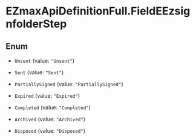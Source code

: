 # EZmaxApiDefinitionFull.FieldEEzsignfolderStep

## Enum


* `Unsent` (value: `"Unsent"`)

* `Sent` (value: `"Sent"`)

* `PartiallySigned` (value: `"PartiallySigned"`)

* `Expired` (value: `"Expired"`)

* `Completed` (value: `"Completed"`)

* `Archived` (value: `"Archived"`)

* `Disposed` (value: `"Disposed"`)


